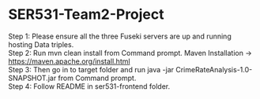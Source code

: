 # SER531-Team2-Project

Step 1: Please ensure all the three Fuseki servers are up and running hosting Data triples.<br/>
Step 2: Run mvn clean install from Command prompt. Maven Installation -> https://maven.apache.org/install.html<br/>
Step 3: Then go in to target folder and run java -jar CrimeRateAnalysis-1.0-SNAPSHOT.jar from Command prompt.<br/>
Step 4: Follow README in ser531-frontend folder.<br/>
